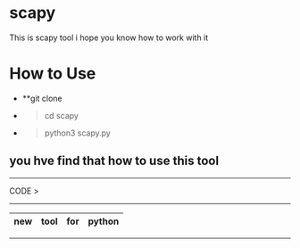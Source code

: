 # scapy
This is scapy tool i hope you know how to work with it




# How to Use
- **git clone
- >cd scapy
- >python3 scapy.py


## you hve find that how to use this tool 
---
CODE >

---
|new|tool|for| python|
|-- |-- |-- |-- |

---
